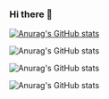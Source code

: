 ### Hi there 👋

[![Anurag's GitHub stats](https://github-readme-stats.vercel.app/api?username=hllbr)](https://github.com/anuraghazra/github-readme-stats)


![Anurag's GitHub stats](https://github-readme-stats.vercel.app/api?username=hllbr&hide=contribs,prs)


![Anurag's GitHub stats](https://github-readme-stats.vercel.app/api?username=hllbr&show_icons=true&theme=radical)


![Anurag's GitHub stats](https://github-readme-stats.vercel.app/api?username=hllbr&show_icons=true)



